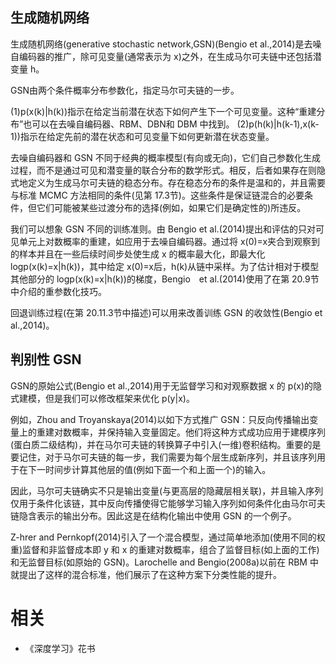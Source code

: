 
## 生成随机网络

生成随机网络(generative stochastic network,GSN)(Bengio et al.,2014)是去噪自编码器的推广，除可见变量(通常表示为 x)之外，在生成马尔可夫链中还包括潜变量 h。

GSN由两个条件概率分布参数化，指定马尔可夫链的一步。

(1)p(x(k)|h(k))指示在给定当前潜在状态下如何产生下一个可见变量。这种“重建分布”也可以在去噪自编码器、RBM、DBN和 DBM 中找到。
(2)p(h(k)|h(k-1),x(k-1))指示在给定先前的潜在状态和可见变量下如何更新潜在状态变量。

去噪自编码器和 GSN 不同于经典的概率模型(有向或无向)，它们自己参数化生成过程，而不是通过可见和潜变量的联合分布的数学形式。相反，后者如果存在则隐式地定义为生成马尔可夫链的稳态分布。存在稳态分布的条件是温和的，并且需要与标准 MCMC 方法相同的条件(见第 17.3节)。这些条件是保证链混合的必要条件，但它们可能被某些过渡分布的选择(例如，如果它们是确定性的)所违反。

我们可以想象 GSN 不同的训练准则。由 Bengio et al.(2014)提出和评估的只对可见单元上对数概率的重建，如应用于去噪自编码器。通过将 x(0)=x夹合到观察到的样本并且在一些后续时间步处使生成 x 的概率最大化，即最大化 logp(x(k)=x|h(k))，其中给定 x(0)=x后，h(k)从链中采样。为了估计相对于模型其他部分的 logp(x(k)=x|h(k))的梯度，Bengio　et al.(2014)使用了在第 20.9节中介绍的重参数化技巧。

回退训练过程(在第 20.11.3节中描述)可以用来改善训练 GSN 的收敛性(Bengio et al.,2014)。

## 判别性 GSN

GSN的原始公式(Bengio et al.,2014)用于无监督学习和对观察数据 x 的 p(x)的隐式建模，但是我们可以修改框架来优化 p(y|x)。

例如，Zhou and Troyanskaya(2014)以如下方式推广 GSN：只反向传播输出变量上的重建对数概率，并保持输入变量固定。他们将这种方式成功应用于建模序列(蛋白质二级结构)，并在马尔可夫链的转换算子中引入(一维)卷积结构。重要的是要记住，对于马尔可夫链的每一步，我们需要为每个层生成新序列，并且该序列用于在下一时间步计算其他层的值(例如下面一个和上面一个)的输入。

因此，马尔可夫链确实不只是输出变量(与更高层的隐藏层相关联)，并且输入序列仅用于条件化该链，其中反向传播使得它能够学习输入序列如何条件化由马尔可夫链隐含表示的输出分布。因此这是在结构化输出中使用 GSN 的一个例子。

Z-hrer and Pernkopf(2014)引入了一个混合模型，通过简单地添加(使用不同的权重)监督和非监督成本即 y 和 x 的重建对数概率，组合了监督目标(如上面的工作)和无监督目标(如原始的 GSN)。Larochelle and Bengio(2008a)以前在 RBM 中就提出了这样的混合标准，他们展示了在这种方案下分类性能的提升。




# 相关

- 《深度学习》花书
